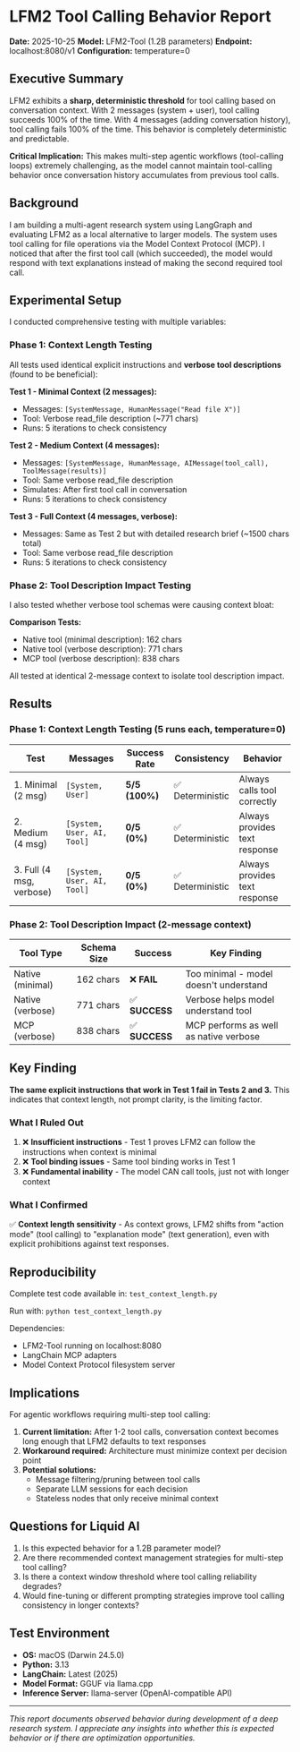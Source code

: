 # LFM2 Tool Calling Behavior Report

**Date:** 2025-10-25
**Model:** LFM2-Tool (1.2B parameters)
**Endpoint:** localhost:8080/v1
**Configuration:** temperature=0

## Executive Summary

LFM2 exhibits a **sharp, deterministic threshold** for tool calling based on conversation context. With 2 messages (system + user), tool calling succeeds 100% of the time. With 4 messages (adding conversation history), tool calling fails 100% of the time. This behavior is completely deterministic and predictable.

**Critical Implication:** This makes multi-step agentic workflows (tool-calling loops) extremely challenging, as the model cannot maintain tool-calling behavior once conversation history accumulates from previous tool calls.

## Background

I am building a multi-agent research system using LangGraph and evaluating LFM2 as a local alternative to larger models. The system uses tool calling for file operations via the Model Context Protocol (MCP). I noticed that after the first tool call (which succeeded), the model would respond with text explanations instead of making the second required tool call.

## Experimental Setup

I conducted comprehensive testing with multiple variables:

### Phase 1: Context Length Testing

All tests used identical explicit instructions and **verbose tool descriptions** (found to be beneficial):

**Test 1 - Minimal Context (2 messages):**
- Messages: `[SystemMessage, HumanMessage("Read file X")]`
- Tool: Verbose read_file description (~771 chars)
- Runs: 5 iterations to check consistency

**Test 2 - Medium Context (4 messages):**
- Messages: `[SystemMessage, HumanMessage, AIMessage(tool_call), ToolMessage(results)]`
- Tool: Same verbose read_file description
- Simulates: After first tool call in conversation
- Runs: 5 iterations to check consistency

**Test 3 - Full Context (4 messages, verbose):**
- Messages: Same as Test 2 but with detailed research brief (~1500 chars total)
- Tool: Same verbose read_file description
- Runs: 5 iterations to check consistency

### Phase 2: Tool Description Impact Testing

I also tested whether verbose tool schemas were causing context bloat:

**Comparison Tests:**
- Native tool (minimal description): 162 chars
- Native tool (verbose description): 771 chars
- MCP tool (verbose description): 838 chars

All tested at identical 2-message context to isolate tool description impact.

## Results

### Phase 1: Context Length Testing (5 runs each, temperature=0)

| Test | Messages | Success Rate | Consistency | Behavior |
|------|----------|-------------|------------|----------|
| 1. Minimal (2 msg) | `[System, User]` | **5/5 (100%)** | ✅ Deterministic | Always calls tool correctly |
| 2. Medium (4 msg) | `[System, User, AI, Tool]` | **0/5 (0%)** | ✅ Deterministic | Always provides text response |
| 3. Full (4 msg, verbose) | `[System, User, AI, Tool]` | **0/5 (0%)** | ✅ Deterministic | Always provides text response |

### Phase 2: Tool Description Impact (2-message context)

| Tool Type | Schema Size | Success | Key Finding |
|-----------|------------|---------|-------------|
| Native (minimal) | 162 chars | ❌ **FAIL** | Too minimal - model doesn't understand |
| Native (verbose) | 771 chars | ✅ **SUCCESS** | Verbose helps model understand tool |
| MCP (verbose) | 838 chars | ✅ **SUCCESS** | MCP performs as well as native verbose |

## Key Finding

**The same explicit instructions that work in Test 1 fail in Tests 2 and 3.** This indicates that context length, not prompt clarity, is the limiting factor.

### What I Ruled Out

1. ❌ **Insufficient instructions** - Test 1 proves LFM2 can follow the instructions when context is minimal
2. ❌ **Tool binding issues** - Same tool binding works in Test 1
3. ❌ **Fundamental inability** - The model CAN call tools, just not with longer context

### What I Confirmed

✅ **Context length sensitivity** - As context grows, LFM2 shifts from "action mode" (tool calling) to "explanation mode" (text generation), even with explicit prohibitions against text responses.

## Reproducibility

Complete test code available in: `test_context_length.py`

Run with: `python test_context_length.py`

Dependencies:
- LFM2-Tool running on localhost:8080
- LangChain MCP adapters
- Model Context Protocol filesystem server

## Implications

For agentic workflows requiring multi-step tool calling:

1. **Current limitation:** After 1-2 tool calls, conversation context becomes long enough that LFM2 defaults to text responses
2. **Workaround required:** Architecture must minimize context per decision point
3. **Potential solutions:**
   - Message filtering/pruning between tool calls
   - Separate LLM sessions for each decision
   - Stateless nodes that only receive minimal context

## Questions for Liquid AI

1. Is this expected behavior for a 1.2B parameter model?
2. Are there recommended context management strategies for multi-step tool calling?
3. Is there a context window threshold where tool calling reliability degrades?
4. Would fine-tuning or different prompting strategies improve tool calling consistency in longer contexts?

## Test Environment

- **OS:** macOS (Darwin 24.5.0)
- **Python:** 3.13
- **LangChain:** Latest (2025)
- **Model Format:** GGUF via llama.cpp
- **Inference Server:** llama-server (OpenAI-compatible API)

---

*This report documents observed behavior during development of a deep research system. I appreciate any insights into whether this is expected behavior or if there are optimization opportunities.*
